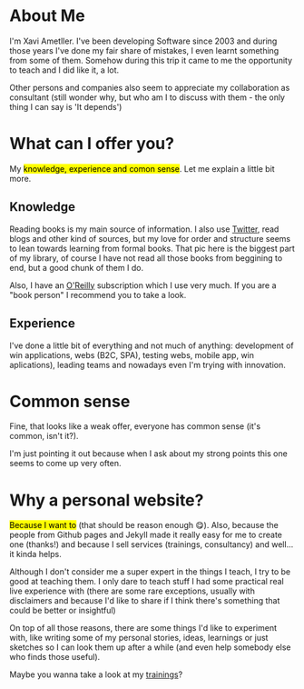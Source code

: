# About Me
I'm Xavi Ametller. I've been developing Software since 2003 and during those years I've done my fair share of mistakes, I even learnt something from some of them. Somehow during this trip it came to me the opportunity to teach and I did like it, a lot.

Other persons and companies also seem to appreciate my collaboration as consultant (still wonder why, but who am I to discuss with them - the only thing I can say is 'It depends')

# What can I offer you?
My <mark>knowledge, experience and comon sense</mark>. Let me explain a little bit more.

## Knowledge
Reading books is my main source of information. I also use <a href="https://twitter.com/XaviADev">Twitter</a>, read blogs and other kind of sources, but my love for order and structure seems to lean towards learning from formal books. That pic here is the biggest part of my library, of course I have not read all those books from beggining to end, but a good chunk of them I do.

Also, I have an [O'Reilly](https://www.oreilly.com/) subscription which I use very much. If you are a "book person" I recommend you to take a look.

## Experience

I've done a little bit of everything and not much of anything: development of win applications, webs (B2C, SPA), testing webs, mobile app, win aplications), leading teams and nowadays even I'm trying with innovation.

# Common sense
Fine, that looks like a weak offer, everyone has common sense (it's common, isn't it?).

I'm just pointing it out because when I ask about my strong points this one seems to come up very often. 
 
# Why a personal website?
<mark>Because I want to</mark> (that should be reason enough 😋). Also, because the people from Github pages and Jekyll made it really easy for me to create one (thanks!) and because I sell services (trainings, consultancy) and well... it kinda helps.


Although I don't consider me a super expert in the things I teach, I try to be good at teaching them. I only dare to teach stuff I had some practical real live experience with (there are some rare exceptions, usually with disclaimers and because I'd like to share if I think there's something that could be better or insightful)

On top of all those reasons, there are some things I'd like to experiment with, like writing some of my personal stories, ideas, learnings or just sketches so I can look them up after a while (and even help somebody else who finds those useful).

Maybe you wanna take a look at my [trainings](/trainings)?

